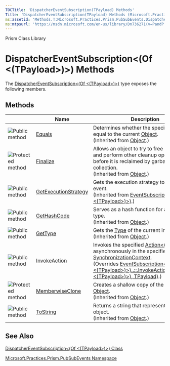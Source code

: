 ```yaml
---
TOCTitle: 'DispatcherEventSubscription(TPayload) Methods'
Title: 'DispatcherEventSubscription(TPayload) Methods (Microsoft.Practices.Prism.PubSubEvents)'
ms:assetid: 'Methods.T:Microsoft.Practices.Prism.PubSubEvents.DispatcherEventSubscription\`1'
ms:mtpsurl: 'https://msdn.microsoft.com/en-us/library/Dn736271(v=PandP.50)'
---
```


Prism Class Library

DispatcherEventSubscription&lt;(Of &lt;(TPayload&gt;)&gt;) Methods
==================================================================

The [DispatcherEventSubscription&lt;(Of &lt;(TPayload&gt;)&gt;)](https://msdn.microsoft.com/t:microsoft.practices.prism.pubsubevents.dispatchereventsubscription%601) type exposes the following members.

Methods
-------

<span id="methodTableToggle"></span>
<table>
<colgroup>
<col width="33%" />
<col width="33%" />
<col width="33%" />
</colgroup>
<thead>
<tr class="header">
<th> </th>
<th>Name</th>
<th>Description</th>
</tr>
</thead>
<tbody>
<tr class="odd">
<td><img src="https://msdn.microsoft.com/en-us/Dn736271.pubmethod(en-us,PandP.50).gif" title="Public method" /></td>
<td><a href="http://msdn2.microsoft.com/en-us/library/bsc2ak47">Equals</a></td>
<td><div class="summary">
Determines whether the specified <a href="http://msdn2.microsoft.com/en-us/library/e5kfa45b">Object</a> is equal to the current <a href="http://msdn2.microsoft.com/en-us/library/e5kfa45b">Object</a>.
</div>
(Inherited from <a href="http://msdn2.microsoft.com/en-us/library/e5kfa45b">Object</a>.)</td>
</tr>
<tr class="even">
<td><img src="https://msdn.microsoft.com/en-us/Dn736271.protmethod(en-us,PandP.50).gif" title="Protected method" /></td>
<td><a href="http://msdn2.microsoft.com/en-us/library/4k87zsw7">Finalize</a></td>
<td><div class="summary">
Allows an object to try to free resources and perform other cleanup operations before it is reclaimed by garbage collection.
</div>
(Inherited from <a href="http://msdn2.microsoft.com/en-us/library/e5kfa45b">Object</a>.)</td>
</tr>
<tr class="odd">
<td><img src="https://msdn.microsoft.com/en-us/Dn736271.pubmethod(en-us,PandP.50).gif" title="Public method" /></td>
<td><a href="https://msdn.microsoft.com/m:microsoft.practices.prism.pubsubevents.eventsubscription%601.getexecutionstrategy">GetExecutionStrategy</a></td>
<td><div class="summary">
Gets the execution strategy to publish this event.
</div>
(Inherited from <a href="https://msdn.microsoft.com/t:microsoft.practices.prism.pubsubevents.eventsubscription%601">EventSubscription&lt;(Of &lt;(TPayload&gt;)&gt;)</a>.)</td>
</tr>
<tr class="even">
<td><img src="https://msdn.microsoft.com/en-us/Dn736271.pubmethod(en-us,PandP.50).gif" title="Public method" /></td>
<td><a href="http://msdn2.microsoft.com/en-us/library/zdee4b3y">GetHashCode</a></td>
<td><div class="summary">
Serves as a hash function for a particular type.
</div>
(Inherited from <a href="http://msdn2.microsoft.com/en-us/library/e5kfa45b">Object</a>.)</td>
</tr>
<tr class="odd">
<td><img src="https://msdn.microsoft.com/en-us/Dn736271.pubmethod(en-us,PandP.50).gif" title="Public method" /></td>
<td><a href="http://msdn2.microsoft.com/en-us/library/dfwy45w9">GetType</a></td>
<td><div class="summary">
Gets the <a href="http://msdn2.microsoft.com/en-us/library/42892f65">Type</a> of the current instance.
</div>
(Inherited from <a href="http://msdn2.microsoft.com/en-us/library/e5kfa45b">Object</a>.)</td>
</tr>
<tr class="even">
<td><img src="https://msdn.microsoft.com/en-us/Dn736271.pubmethod(en-us,PandP.50).gif" title="Public method" /></td>
<td><a href="https://msdn.microsoft.com/m:microsoft.practices.prism.pubsubevents.dispatchereventsubscription%601.invokeaction(system.action%7b%600%7d%2c%600)">InvokeAction</a></td>
<td><div class="summary">
Invokes the specified <a href="http://msdn2.microsoft.com/en-us/library/018hxwa8">Action&lt;(Of &lt;(T&gt;)&gt;)</a> asynchronously in the specified <a href="http://msdn2.microsoft.com/en-us/library/wx31754f">SynchronizationContext</a>.
</div>
(Overrides <a href="https://msdn.microsoft.com/m:microsoft.practices.prism.pubsubevents.eventsubscription%601.invokeaction(system.action%7b%600%7d%2c%600)">EventSubscription&lt;(Of &lt;(TPayload&gt;)&gt;)..::.InvokeAction(Action&lt;(Of &lt;(TPayload&gt;)&gt;), TPayload)</a>.)</td>
</tr>
<tr class="odd">
<td><img src="https://msdn.microsoft.com/en-us/Dn736271.protmethod(en-us,PandP.50).gif" title="Protected method" /></td>
<td><a href="http://msdn2.microsoft.com/en-us/library/57ctke0a">MemberwiseClone</a></td>
<td><div class="summary">
Creates a shallow copy of the current <a href="http://msdn2.microsoft.com/en-us/library/e5kfa45b">Object</a>.
</div>
(Inherited from <a href="http://msdn2.microsoft.com/en-us/library/e5kfa45b">Object</a>.)</td>
</tr>
<tr class="even">
<td><img src="https://msdn.microsoft.com/en-us/Dn736271.pubmethod(en-us,PandP.50).gif" title="Public method" /></td>
<td><a href="http://msdn2.microsoft.com/en-us/library/7bxwbwt2">ToString</a></td>
<td><div class="summary">
Returns a string that represents the current object.
</div>
(Inherited from <a href="http://msdn2.microsoft.com/en-us/library/e5kfa45b">Object</a>.)</td>
</tr>
</tbody>
</table>

See Also
--------

<span id="seeAlsoToggle"></span>
[DispatcherEventSubscription&lt;(Of &lt;(TPayload&gt;)&gt;) Class](https://msdn.microsoft.com/t:microsoft.practices.prism.pubsubevents.dispatchereventsubscription%601)

[Microsoft.Practices.Prism.PubSubEvents Namespace](https://msdn.microsoft.com/n:microsoft.practices.prism.pubsubevents)
